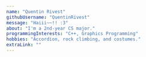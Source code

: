 ```yaml
---
name: "Quentin Rivest"
githubUsername: "QuentinRivest"
message: "Haiii~~!! :3"
about: "I'm a 2nd-year CS major."
programmingInterests: "C++, Graphics Programming"
hobbies: "Accordion, rock climbing, and costumes."
extraLink: ""
---
```

